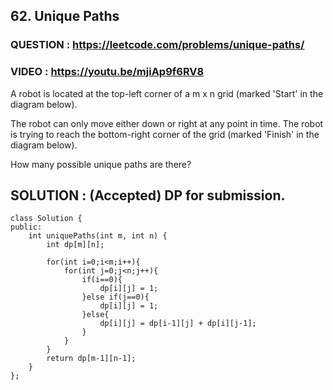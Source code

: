 ## 62. Unique Paths
### QUESTION : https://leetcode.com/problems/unique-paths/
### VIDEO : https://youtu.be/mjiAp9f6RV8

A robot is located at the top-left corner of a m x n grid (marked 'Start' in the diagram below).

The robot can only move either down or right at any point in time. The robot is trying to reach the bottom-right corner of the grid (marked 'Finish' in the diagram below).

How many possible unique paths are there?

## SOLUTION : (Accepted) DP for submission.

```
class Solution {
public:
    int uniquePaths(int m, int n) {
        int dp[m][n];
        
        for(int i=0;i<m;i++){
            for(int j=0;j<n;j++){
                if(i==0){
                    dp[i][j] = 1;
                }else if(j==0){
                    dp[i][j] = 1;
                }else{
                    dp[i][j] = dp[i-1][j] + dp[i][j-1];
                }
            }
        }
        return dp[m-1][n-1];
    }
};
```
